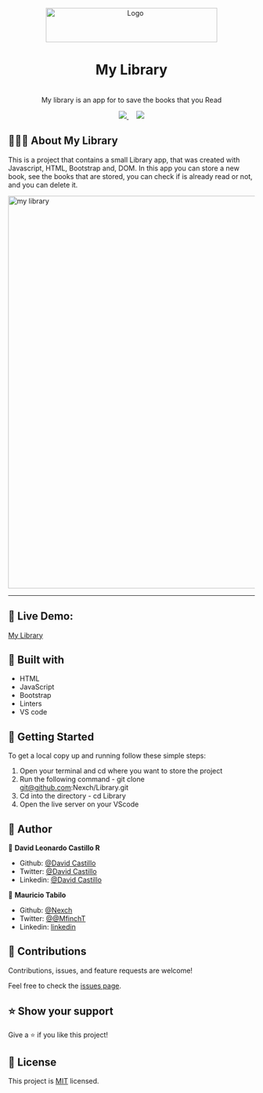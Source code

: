 <p align="center">
  <a href="https://github.com/jcy2704/oop-ruby">
    <img src="https://res.cloudinary.com/growsurf-prod/image/upload/v1582211139/production/gnysw2objzekbagrqiax.png" alt="Logo" width="350" height="70">
  </a>
</p>

<h1 align="center">My Library</h1>

<p align="center">
  
  <br>
   My library is an app for to save the books that you Read
</p>

<p align="center">
  <a href="https://github.com/Nexch/Library/issues">
    <img src="https://img.shields.io/badge/REPORT%20A%20BUG-purple?style=for-the-badge">
  </a>
   ‎ ‎ ‎ ‎
  <a href="https://github.com/Nexch/Library/issues">
    <img src="https://img.shields.io/badge/Request%20a%20feature-purple?style=for-the-badge">
  </a>
</p>



## 👩🏼‍💻 About My Library

This is a project that contains a small Library app, that was created with Javascript, HTML, Bootstrap and, DOM. In this app you can store a new book, see the books that are stored, you can check if is already read or not, and you can delete it.


<img width="800" alt="my library" src="https://user-images.githubusercontent.com/31552010/110899286-cda5c880-82ce-11eb-8a96-9c2025c7b93f.png">



<hr>


## 🔴 Live Demo:

[My Library](https://raw.githack.com/Nexch/Library/development/index.html)

## 🔧 Built with

- HTML
- JavaScript
- Bootstrap
- Linters
- VS code




## 🤖 Getting Started

To get a local copy up and running follow these simple steps:

1. Open your terminal and cd where you want to store the project
2. Run the following command - git clone git@github.com:Nexch/Library.git
3. Cd into the directory - cd Library
4. Open the live server on your VScode


## 👥 Author

👤 **David Leonardo Castillo R**

- Github: [@David Castillo](https://github.com/Fanger53)
- Twitter: [@David Castillo](https://twitter.com/DavidLe97005129)
- Linkedin: [@David Castillo](https://www.linkedin.com/in/david-castillo-61ba10b8/)

👤 **Mauricio Tabilo**

- Github: [@Nexch](https://github.com/Nexch)
- Twitter: [@@MfinchT](https://twitter.com/MfinchT)
- Linkedin: [linkedin](https://www.linkedin.com/in/Nexch)


## 🤝 Contributions

Contributions, issues, and feature requests are welcome!

Feel free to check the [issues page](https://github.com/Nexch/Library/issues).


## ⭐ Show your support

Give a ⭐️ if you like this project!


## 📝 License

This project is [MIT](https://opensource.org/licenses/MIT) licensed.
